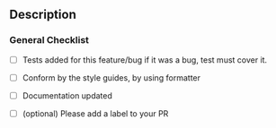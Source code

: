 ## Description

<!-- Description of changes -->

### General Checklist

* [ ] Tests added for this feature/bug
      if it was a bug, test must cover it.
* [ ] Conform by the style guides, by using formatter
* [ ] Documentation updated
* [ ] (optional) Please add a label to your PR

    